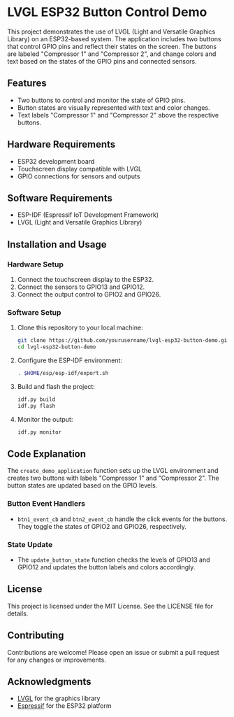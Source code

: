 # LVGL ESP32 Button Control Demo

This project demonstrates the use of LVGL (Light and Versatile Graphics Library) on an ESP32-based system. The application includes two buttons that control GPIO pins and reflect their states on the screen. The buttons are labeled "Compressor 1" and "Compressor 2", and change colors and text based on the states of the GPIO pins and connected sensors.

## Features
- Two buttons to control and monitor the state of GPIO pins.
- Button states are visually represented with text and color changes.
- Text labels "Compressor 1" and "Compressor 2" above the respective buttons.

## Hardware Requirements
- ESP32 development board
- Touchscreen display compatible with LVGL
- GPIO connections for sensors and outputs

## Software Requirements
- ESP-IDF (Espressif IoT Development Framework)
- LVGL (Light and Versatile Graphics Library)

## Installation and Usage

### Hardware Setup
1. Connect the touchscreen display to the ESP32.
2. Connect the sensors to GPIO13 and GPIO12.
3. Connect the output control to GPIO2 and GPIO26.

### Software Setup
1. Clone this repository to your local machine:
    ```bash
    git clone https://github.com/yourusername/lvgl-esp32-button-demo.git
    cd lvgl-esp32-button-demo
    ```
2. Configure the ESP-IDF environment:
    ```bash
    . $HOME/esp/esp-idf/export.sh
    ```
3. Build and flash the project:
    ```bash
    idf.py build
    idf.py flash
    ```
4. Monitor the output:
    ```bash
    idf.py monitor
    ```

## Code Explanation
The `create_demo_application` function sets up the LVGL environment and creates two buttons with labels "Compressor 1" and "Compressor 2". The button states are updated based on the GPIO levels.

### Button Event Handlers
- `btn1_event_cb` and `btn2_event_cb` handle the click events for the buttons. They toggle the states of GPIO2 and GPIO26, respectively.

### State Update
- The `update_button_state` function checks the levels of GPIO13 and GPIO12 and updates the button labels and colors accordingly.

## License
This project is licensed under the MIT License. See the LICENSE file for details.

## Contributing
Contributions are welcome! Please open an issue or submit a pull request for any changes or improvements.

## Acknowledgments
- [LVGL](https://lvgl.io/) for the graphics library
- [Espressif](https://www.espressif.com/) for the ESP32 platform


